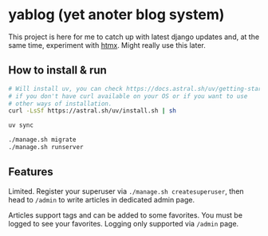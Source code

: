 # yablog (yet anoter blog system)

This project is here for me to catch up with latest django updates and, at the same time, experiment with [htmx][htmx]. Might really use this later.

## How to install & run

```bash
# Will install uv, you can check https://docs.astral.sh/uv/getting-started/installation/
# if you don't have curl available on your OS or if you want to use
# other ways of installation.
curl -LsSf https://astral.sh/uv/install.sh | sh

uv sync

./manage.sh migrate
./manage.sh runserver
```


## Features

Limited. Register your superuser via `./manage.sh createsuperuser`, then head to `/admin` to write articles in dedicated admin page.

Articles support tags and can be added to some favorites. You must be logged to see your favorites. Logging only supported via `/admin` page.

[htmx]: https://htmx.org/
